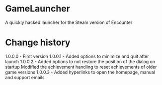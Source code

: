 # GameLauncher
A quickly hacked launcher for the Steam version of Encounter

# Change history
1.0.0.0 - First version
1.0.0.1 - Added options to minimize and quit after launch
1.0.0.2 - Added options to not restore the position of the dialog on startup
          Modified the achievement handling to reset achievements of older game versions
1.0.0.3 - Added hyperlinks to open the homepage, manual and support emails


